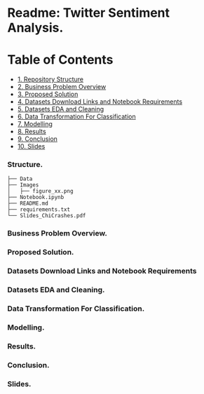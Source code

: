 # Readme: Twitter Sentiment Analysis. 


# Table of Contents
- [1. Repository Structure](#1-repository-structure)
- [2. Business Problem Overview](#2-business-problem-overview)
- [3. Proposed Solution](#3-proposed-solution)
- [4. Datasets Download Links and Notebook Requirements](#4-datasets-download-links-and-notebook-requirements)
- [5. Datasets EDA and Cleaning](#5-datasets-eda-and-cleaning)
- [6. Data Transformation For Classification](#6-data-transformation-for-classification)
- [7. Modelling](#7-modelling)
- [8. Results](#8-results)
- [9. Conclusion](#9-conclusion)
- [10. Slides](#10-slides)


### Structure.
    ├── Data
    ├── Images
    │   ├── figure_xx.png
    ├── Notebook.ipynb
    ├── README.md
    ├── requirements.txt   
    └── Slides_ChiCrashes.pdf

### Business Problem Overview.

### Proposed Solution.

### Datasets Download Links and Notebook Requirements

### Datasets EDA and Cleaning.

### Data Transformation For Classification.

### Modelling.

### Results.

### Conclusion.

### Slides.





